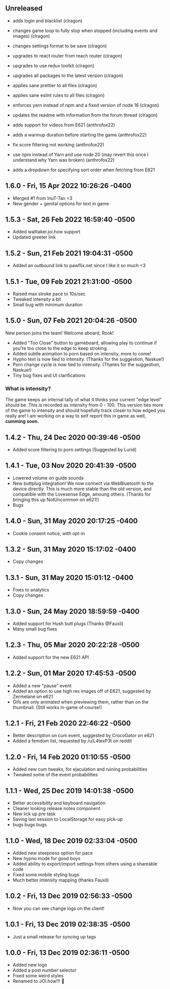 ## Unreleased

- adds login and blacklist (clragon)
- changes game loop to fully stop when stopped (including events and images) (clragon)
- changes settings format to be save (clragon)
- upgrades to react router from reach router (clragon)
- upgrades to use redux toolkit (clragon)
- upgrades all packages to the latest version (clragon)
- applies sane prettier to all files (clragon)
- applies sane eslint rules to all files (clragon)
- enforces yarn instead of npm and a fixed version of node 16 (clragon)
- updates the readme with information from the forum thread (clragon)

- adds support for videos from E621 (anthrofox22)
- adds a warmup duration before starting the game (anthrofox22)
- fix score filtering not working (anthrofox22)
- use npm instead of Yarn and use node 20 (may revert this once I understand why Yarn was broken) (anthrofox22)
- adds a dropdown for specifying sort order when fetching from E621

## 1.6.0 - Fri, 15 Apr 2022 10:26:26 -0400

- Merged #1 from InuT-Tan <3
- New gender + genital options for text in game

## 1.5.3 - Sat, 26 Feb 2022 16:59:40 -0500

- Added walltaker.joi.how support
- Updated greeter link

## 1.5.2 - Sun, 21 Feb 2021 19:04:31 -0500

- Added an outbound link to pawflix.net since I like it so much <3

## 1.5.1 - Tue, 09 Feb 2021 21:31:00 -0500

- Raised max stroke pace to 10s/sec
- Tweaked intensity a bit
- Small bug with minimum duration

## 1.5.0 - Sun, 07 Feb 2021 20:04:26 -0500

New person joins the team! Welcome aboard, Rook!

- Added "Too Close" button to gameboard, allowing play to continue if you're too close to the edge to keep stroking.
- Added subtle animation to porn based on intensity, more to come!
- Hypno text is now tied to intensity. (Thanks for the suggestion, Naskue!)
- Porn change cycle is now tied to intensity. (Thanks for the suggestion, Naskue!)
- Tiny bug fixes and UI clarifications

### What is intensity?

The game keeps an internal tally of what it thinks your current "edge level" should be. This is recorded as intensity from 0 - 100. This version ties more of the game to intensity and should hopefully track closer to how edged you really are! I am working on a way to self report this in game as well, **cumming soon.**

## 1.4.2 - Thu, 24 Dec 2020 00:39:46 -0500

- Added score filtering to porn settings (Suggested by Lurid)

## 1.4.1 - Tue, 03 Nov 2020 20:41:39 -0500

- Lowered volume on guide sounds
- New buttplug integration! We now connect via WebBluetooth to the device directly. This is much more stable than the old version, and compatible with the Lovesense Edge, amoung others. (Thanks for bringing this up NotUncommon on e621!)
- Bugs

## 1.4.0 - Sun, 31 May 2020 20:17:25 -0400

- Cookie consent notice, with opt-in

## 1.3.2 - Sun, 31 May 2020 15:17:02 -0400

- Copy changes

## 1.3.1 - Sun, 31 May 2020 15:01:12 -0400

- Fixes to analytics
- Copy changes

## 1.3.0 - Sun, 24 May 2020 18:59:59 -0400

- Added support for Hush butt plugs (Thanks @Fauxil)
- Many small bug fixes

## 1.2.3 - Thu, 05 Mar 2020 20:22:28 -0500

- Added support for the new E621 API

## 1.2.2 - Sun, 01 Mar 2020 17:45:53 -0500

- Added a new "pause" event
- Added an option to use high res images off of E621, suggested by Zermelane on e621
- Gifs are only animated when previewing them, rather than on the thumbnail. (Still works in-game of course!)

## 1.2.1 - Fri, 21 Feb 2020 22:46:22 -0500

- Better description on cum event, suggested by CrocoGator on e621
- Added a femdom list, requested by /u/L4texP3t on reddit

## 1.2.0 - Fri, 14 Feb 2020 01:10:55 -0500

- Added new cum tweaks, for ejaculation and ruining probabilities
- Tweaked some of the event probabilities

## 1.1.1 - Wed, 25 Dec 2019 14:01:38 -0500

- Better accessibility and keyboard navigation
- Cleaner looking release notes component
- New lick up pre task
- Saving last session to LocalStorage for easy pick-up
- bugs bugs bugs

## 1.1.0 - Wed, 18 Dec 2019 02:33:04 -0500

- Added new steepness option for pace
- New hypno mode for good boys
- Added ability to export/import settings from others using a shareable code
- Fixed some mobile styling bugs
- Much better intensity mapping (thanks Fauxil)

## 1.0.2 - Fri, 13 Dec 2019 02:56:33 -0500

- Now you can see change logs on the client!

## 1.0.1 - Fri, 13 Dec 2019 02:38:35 -0500

- Just a small release for syncing up tags

## 1.0.0 - Fri, 13 Dec 2019 02:36:11 -0500

- Added new logo
- Added a post number selector
- Fixed some weird styles
- Renamed to JOI.how!!! 🍆
